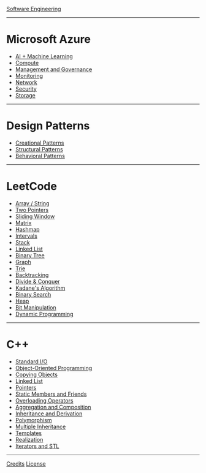 [Software Engineering](./README.md)

---

# Microsoft Azure

- [AI + Machine Learning](./azure/ai_+_machine_learning.md)
- [Compute](./azure/compute.md)
- [Management and Governance](./azure/management_and_governance.md)
- [Monitoring](./azure/monitoring.md)
- [Network](./azure/network.md)
- [Security](./azure/security.md)
- [Storage](./azure/storage.md)

---

# Design Patterns

- [Creational Patterns]()
- [Structural Patterns]()
- [Behavioral Patterns]()

---

# LeetCode

- [Array / String](./leetcode/array_string.md)
- [Two Pointers]()
- [Sliding Window]()
- [Matrix]()
- [Hashmap]()
- [Intervals]()
- [Stack]()
- [Linked List]()
- [Binary Tree]()
- [Graph]()
- [Trie]()
- [Backtracking]()
- [Divide & Conquer]()
- [Kadane's Algorithm]()
- [Binary Search]()
- [Heap]()
- [Bit Manipulation]()
- [Dynamic Programming]()

---

# C++

- [Standard I/O](./cpp/standard_io.md)
- [Object-Oriented Programming](./cpp/oop.md)
- [Copying Objects](./cpp/copying_objects.md)
- [Linked List](./cpp/linked_list.md)
- [Pointers](./cpp/pointers.md)
- [Static Members and Friends](./cpp/static_members_and_friends.md)
- [Overloading Operators]()
- [Aggregation and Composition]()
- [Inheritance and Derivation]()
- [Polymorphism]()
- [Multiple Inheritance]()
- [Templates]()
- [Realization]()
- [Iterators and STL]()

---

[Credits](CREDITS.md)
[License](./LICENSE.md)
